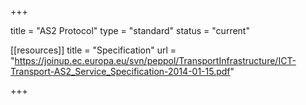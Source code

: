 +++

title = "AS2 Protocol"
type = "standard"
status = "current"

[[resources]]
title = "Specification"
url = "https://joinup.ec.europa.eu/svn/peppol/TransportInfrastructure/ICT-Transport-AS2_Service_Specification-2014-01-15.pdf"

+++

